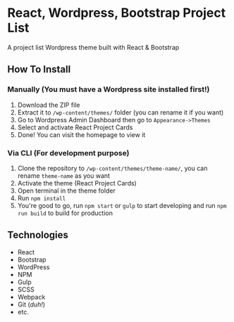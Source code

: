 # React, Wordpress, Bootstrap Project List
A project list Wordpress theme built with React &amp; Bootstrap

## How To Install
### Manually (You must have a Wordpress site installed first!)
1. Download the ZIP file
1. Extract it to `/wp-content/themes/` folder (you can rename it if you want)
1. Go to Wordpress Admin Dashboard then go to `Appearance->Themes`
1. Select and activate React Project Cards
1. Done! You can visit the homepage to view it
### Via CLI (For development purpose)
1. Clone the repository to `/wp-content/themes/theme-name/`, you can rename `theme-name` as you want
1. Activate the theme (React Project Cards)
1. Open terminal in the theme folder
1. Run `npm install`
1. You're good to go, run `npm start` or `gulp` to start developing and run `npm run build` to build for production

## Technologies
- React
- Bootstrap
- WordPress
- NPM
- Gulp
- SCSS
- Webpack
- Git (_duh!_)
- etc.
